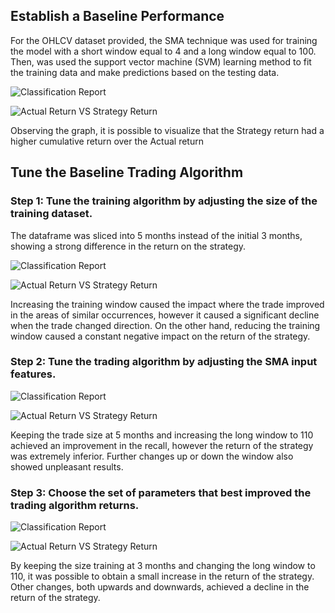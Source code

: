 ## Establish a Baseline Performance

For the OHLCV dataset provided, the SMA technique was used for training the model with a short window equal to 4 and a long window equal to 100. Then, was used the support vector machine (SVM) learning method to fit the training data and make predictions based on the testing data.

![Classification Report](images/report_window_4_100.png)



![Actual Return VS Strategy Return](images/return_window_4_100.png)

Observing the graph, it is possible to visualize that the Strategy return  had a higher cumulative return over the Actual return


## Tune the Baseline Trading Algorithm


### Step 1: Tune the training algorithm by adjusting the size of the training dataset. 

The dataframe was sliced into 5 months instead of the initial 3 months, showing a strong difference in the return on the strategy.

![Classification Report](images/report_window_4_100-5_months.png)



![Actual Return VS Strategy Return](images/return_window_4_100-5_months.png)

Increasing the training window caused the impact where the trade improved in the areas of similar occurrences, however it caused a significant decline when the trade changed direction.
On the other hand, reducing the training window caused a constant negative impact on the return of the strategy.

### Step 2: Tune the trading algorithm by adjusting the SMA input features. 

![Classification Report](images/report_window_4_110-5_months.png)



![Actual Return VS Strategy Return](images/return_window_4_110-5_months.png)

Keeping the trade size at 5 months and increasing the long window to 110 achieved an improvement in the recall, however the return of the strategy was extremely inferior.
Further changes up or down the window also showed unpleasant results.

### Step 3: Choose the set of parameters that best improved the trading algorithm returns. 


![Classification Report](images/report_window_4_110.png)



![Actual Return VS Strategy Return](images/return_window_4_110.png)

By keeping the size training at 3 months and changing the long window to 110, it was possible to obtain a small increase in the return of the strategy. Other changes, both upwards and downwards, achieved a decline in the return of the strategy.